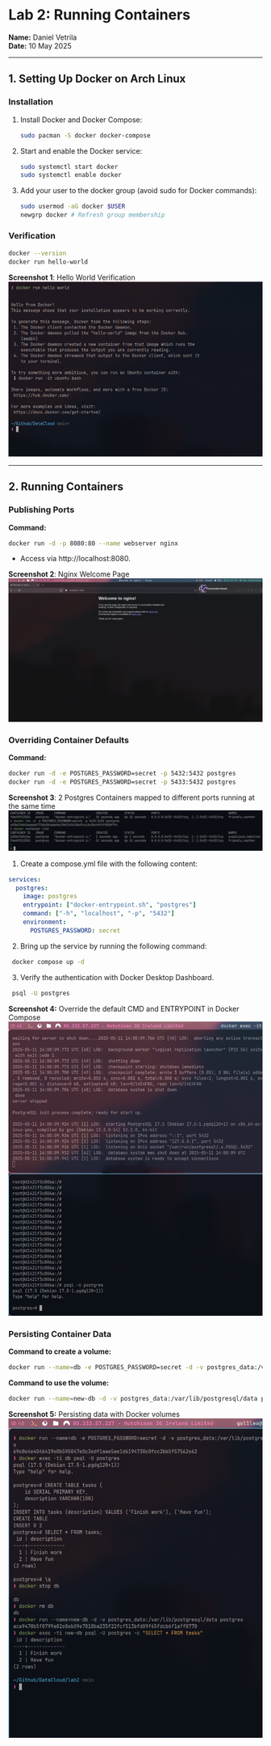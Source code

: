 # Lab 2: Running Containers  
**Name:** Daniel Vetrila  
**Date:** 10 May 2025  

---

## **1. Setting Up Docker on Arch Linux**  

### **Installation**  
1. Install Docker and Docker Compose:  
   ```bash
   sudo pacman -S docker docker-compose

2. Start and enable the Docker service:  
   ```bash
   sudo systemctl start docker
   sudo systemctl enable docker
   
3. Add your user to the docker group (avoid sudo for Docker commands):  
   ```bash
   sudo usermod -aG docker $USER 
   newgrp docker # Refresh group membership


### Verification  
  ```bash
  docker --version
  docker run hello-world 
  ```

**Screenshot 1**: Hello World Verification
![Hello World](./assets/Screenshots/helloWorld)

---

## 2. Running Containers

### Publishing Ports

**Command:**  
```bash
docker run -d -p 8080:80 --name webserver nginx
```
- Access via http://localhost:8080.

**Screenshot 2**: Nginx Welcome Page
![Nginx](./assets/Screenshots/nginx)

### Overriding Container Defaults

**Command:**  
```bash
docker run -d -e POSTGRES_PASSWORD=secret -p 5432:5432 postgres
docker run -d -e POSTGRES_PASSWORD=secret -p 5433:5432 postgres
```

**Screenshot 3**: 2 Postgres Containers mapped to different ports running at the same time
![Postgres](./assets/Screenshots/postgres)

1. Create a compose.yml file with the following content:

```yaml
services:
  postgres:
    image: postgres
    entrypoint: ["docker-entrypoint.sh", "postgres"]
    command: ["-h", "localhost", "-p", "5432"]
    environment:
      POSTGRES_PASSWORD: secret 
```

2. Bring up the service by running the following command:
```bash
 docker compose up -d
``` 

3. Verify the authentication with Docker Desktop Dashboard.
```bash
 psql -U postgres
```

**Screenshot 4:** Override the default CMD and ENTRYPOINT in Docker Compose
![Docker Compose](./assets/Screenshots/postgresLogin)

### Persisting Container Data

**Command to create a volume:**  
```bash
docker run --name=db -e POSTGRES_PASSWORD=secret -d -v postgres_data:/var/lib/postgresql/data postgres
```

**Command to use the volume:**  
```bash
docker run --name=new-db -d -v postgres_data:/var/lib/postgresql/data postgres
```

**Screenshot 5:** Persisting data with Docker volumes
![Volume](./assets/Screenshots/volume)

